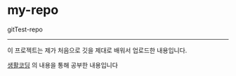 # my-repo
gitTest-repo

***

이 프로젝트는 제가 처음으로 깃을 제대로 배워서 업로드한 내용입니다.

[생활코딩](https://www.opentutorials.org/course/3841) 의 내용을 통해 공부한 내용입니다
